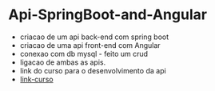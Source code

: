 # Api-SpringBoot-and-Angular
- criacao de um api back-end com spring boot
- criacao de uma api front-end com Angular
- conexao com db mysql - feito um crud
- ligacao de ambas as apis.
- link do curso para o desenvolvimento da api
- [link-curso](https://www.youtube.com/watch?v=7lGaYV5Hjx4&list=PLWXw8Gu52TRLR24HGjSiVrE5MrkU5tWX-)
  
